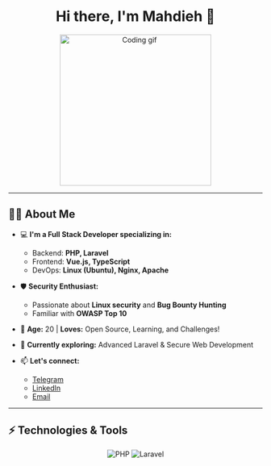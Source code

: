 <h1 align="center">Hi there, I'm Mahdieh 👋</h1>

<p align="center">
  <img src="https://media.giphy.com/media/l0HlBO7eyXzSZkJri/giphy.gif" width="300" alt="Coding gif">
</p>

---

## 👩‍💻 About Me

- 💻 **I'm a Full Stack Developer specializing in:**  
  - Backend: **PHP, Laravel**  
  - Frontend: **Vue.js, TypeScript**  
  - DevOps: **Linux (Ubuntu), Nginx, Apache**

- 🛡️ **Security Enthusiast:**  
  - Passionate about **Linux security** and **Bug Bounty Hunting**
  - Familiar with **OWASP Top 10**

- 🎯 **Age:** 20 | **Loves:** Open Source, Learning, and Challenges!  
- 🌱 **Currently exploring:** Advanced Laravel & Secure Web Development  
- 📫 **Let's connect:**  
  - [Telegram](https://t.me/YourTelegramUsername)  
  - [LinkedIn](https://linkedin.com/in/YourLinkedInUsername)  
  - [Email](mailto:your-email@example.com)

---

## ⚡ Technologies & Tools

<div align="center">
  <img src="https://img.shields.io/badge/PHP-777BB4?style=for-the-badge&logo=php&logoColor=white" alt="PHP">
  <img src="https://img.shields.io/badge/Laravel-FF2D20?style=for-the-badge&logo=laravel&logoColor=white" alt="Laravel">
  <img src="https://img.shields.io/badge/Vue.js-4FC08D?style
